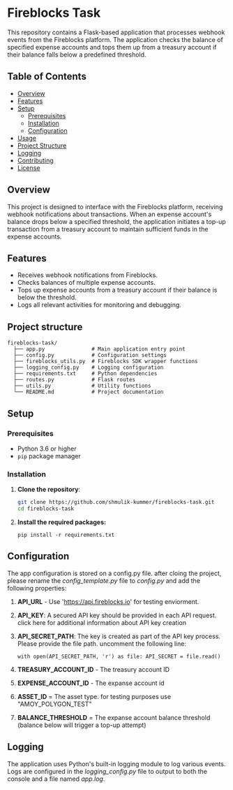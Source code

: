 # Fireblocks Task

This repository contains a Flask-based application that processes webhook events from the Fireblocks platform. The application checks the balance of specified expense accounts and tops them up from a treasury account if their balance falls below a predefined threshold.

## Table of Contents

- [Overview](#overview)
- [Features](#features)
- [Setup](#setup)
  - [Prerequisites](#prerequisites)
  - [Installation](#installation)
  - [Configuration](#configuration)
- [Usage](#usage)
- [Project Structure](#project-structure)
- [Logging](#logging)
- [Contributing](#contributing)
- [License](#license)

## Overview

This project is designed to interface with the Fireblocks platform, receiving webhook notifications about transactions. When an expense account's balance drops below a specified threshold, the application initiates a top-up transaction from a treasury account to maintain sufficient funds in the expense accounts.

## Features

- Receives webhook notifications from Fireblocks.
- Checks balances of multiple expense accounts.
- Tops up expense accounts from a treasury account if their balance is below the threshold.
- Logs all relevant activities for monitoring and debugging.

## Project structure

```
fireblocks-task/
  ├── app.py               # Main application entry point
  ├── config.py            # Configuration settings
  ├── fireblocks_utils.py  # Fireblocks SDK wrapper functions
  ├── logging_config.py    # Logging configuration
  ├── requirements.txt     # Python dependencies
  ├── routes.py            # Flask routes
  ├── utils.py             # Utility functions
  └── README.md            # Project documentation
  ```


## Setup

### Prerequisites

- Python 3.6 or higher
- `pip` package manager

### Installation

1. **Clone the repository**:

   ```sh
   git clone https://github.com/shmulik-kummer/fireblocks-task.git
   cd fireblocks-task

2. **Install the required packages:**

    `pip install -r requirements.txt`

## Configuration
The app configuration is stored on a config.py file. after cloing the project, please rename the _config_template.py_ file to _config.py_ and add the following properties:

1. **API_URL** - Use 'https://api.fireblocks.io' for testing enviorment.
2. **API_KEY**: A secured API key should be provided in each API request. click here for additional information about API key creation
3. **API_SECRET_PATH**: The key is created as part of the API key process. Please provide the file path. uncomment the following line:

     `with open(API_SECRET_PATH, 'r') as file:
       API_SECRET = file.read()`

4. **TREASURY_ACCOUNT_ID** - The treasury account ID
5. **EXPENSE_ACCOUNT_ID** - The expanse account id
6. **ASSET_ID** = The asset type. for testing purposes use "AMOY_POLYGON_TEST"
7. **BALANCE_THRESHOLD** = The expanse account balance threshold (balance below will trigger a top-up attempt)

## Logging
The application uses Python's built-in logging module to log various events. Logs are configured in the _logging_config.py_ file to output to both the console and a file named _app.log_.

